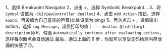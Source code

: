 1、选择 Breakpoint Navigator 
2、点击 +，选择 Symbolic Breakpoint...
3、将 `Symbol` 设值为 `-[UIViewController dealloc]`
4、点击 `Add Action` 按钮，选择 `Sound`，再设值为自己喜欢的声音(此处设值为 ping)
5、再次点击 `+` ，设值输出 action，选择 `Log Message`，设置打印的值：`--- dealloc @(id)[$arg1 description]@`
6、勾选 `Automatically continue after evaluating actions`，这样每次断点会自动通过
最后，通过上面的 6 步，你就可以享受无码检测内存泄漏的快感了😏。